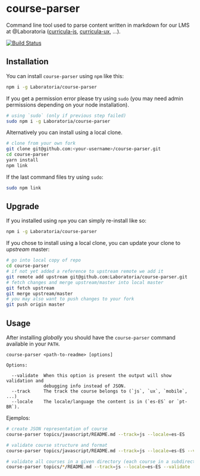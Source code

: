 # course-parser

Command line tool used to parse content written in markdown for our LMS at
@Laboratoria ([curricula-js](https://github.com/Laboratoria/curricula-js),
[curricula-ux](https://github.com/Laboratoria/curricula-ux), ...).

[![Build Status](https://travis-ci.com/Laboratoria/course-parser.svg?branch=master)](https://travis-ci.com/Laboratoria/course-parser)

## Installation

You can install `course-parser` using `npm` like this:

```sh
npm i -g Laboratoria/course-parser
```

If you get a permission error please try using `sudo` (you may need admin
permissions depending on your node installation).

```sh
# using `sudo` (only if previous step failed)
sudo npm i -g Laboratoria/course-parser
```

Alternatively you can install using a local clone.

```sh
# clone from your own fork
git clone git@github.com:<your-username>/course-parser.git
cd course-parser
yarn install
npm link
```

If the last command files try using `sudo`:

```sh
sudo npm link
```

## Upgrade

If you installed using `npm` you can simply re-install like so:

```sh
npm i -g Laboratoria/course-parser
```

If you chose to install using a local clone, you can update your clone to
_upstream_ master:

```sh
# go into local copy of repo
cd course-parser
# if not yet added a reference to upstream remote we add it
git remote add upstream git@github.com:Laboratoria/course-parser.git
# fetch changes and merge upstream/master into local master
git fetch upstream
git merge upstream/master
# you may also want to push changes to your fork
git push origin master
```

## Usage

After installing _globally_ you should have the `course-parser` command
available in your `PATH`.

```text
course-parser <path-to-readme> [options]

Options:

  --validate  When this option is present the output will show validation and
              debugging info instead of JSON.
  --track     The track the course belongs to (`js`, `ux`, `mobile`, ...)
  --locale    The locale/language the content is in (`es-ES` or `pt-BR`).
```

Ejemplos:

```sh
# create JSON representation of course
course-parser topics/javascript/README.md --track=js --locale=es-ES

# validate course structure and format
course-parser topics/javascript/README.md --track=js --locale=es-ES --validate

# validate all courses in a given directory (each course in a subdirectory)
course-parser topics/*/README.md --track=js --locale=es-ES --validate
```
